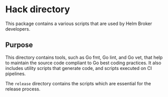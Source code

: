 # Hack directory

This package contains a various scripts that are used by Helm Broker developers.

## Purpose

This directory contains tools, such as Go fmt, Go lint, and Go vet, that help to maintain the source code compliant to Go best coding practices. It also includes utility scripts that generate code, and scripts executed on CI pipelines.

The `release` directory contains the scripts which are essential for the release process.